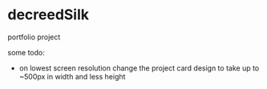 # decreedSilk
portfolio project

some todo:
- on lowest screen resolution change the project card design to take up to ~500px in width and less height
